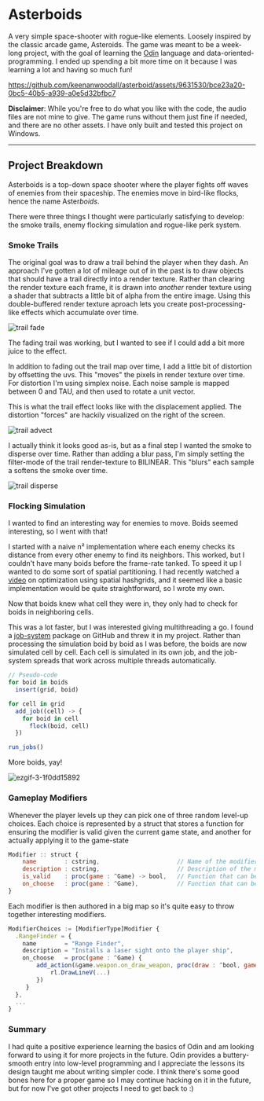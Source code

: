 # Asterboids
A very simple space-shooter with rogue-like elements. Loosely inspired by the classic arcade game, Asteroids. The game was meant to be a week-long project, with the goal of learning the [Odin](https://odin-lang.org/) language and data-oriented-programming.
I ended up spending a bit more time on it because I was learning a lot and having so much fun!

https://github.com/keenanwoodall/asterboid/assets/9631530/bce23a20-0bc5-40b5-a939-a0e5d32bfbc7

**Disclaimer**: While you're free to do what you like with the code, the audio files are not mine to give. The game runs without them just fine if needed, and there are no other assets. I have only built and tested this project on Windows.

---

## Project Breakdown

Asterboids is a top-down space shooter where the player fights off waves of enemies from their spaceship. The enemies move in bird-like flocks, hence the name Aster*boids*.

There were three things I thought were particularly satisfying to develop: the smoke trails, enemy flocking simulation and rogue-like perk system.

### Smoke Trails
The original goal was to draw a trail behind the player when they dash. An approach I've gotten a lot of mileage out of in the past is to draw objects that should have a trail directly into a render texture. 
Rather than clearing the render texture each frame, it is drawn into _another_ render texture using a shader that subtracts a little bit of alpha from the entire image. Using this double-buffered render texture aproach lets you create post-processing-like
effects which accumulate over time.

![trail fade](https://github.com/keenanwoodall/asterboid/assets/9631530/f61ea1b0-b8dd-4159-963a-bf146021958a)

The fading trail was working, but I wanted to see if I could add a bit more juice to the effect.

In addition to fading out the trail map over time, I add a little bit of distortion by offsetting the uvs.
This "moves" the pixels in render texture over time. For distortion I'm using simplex noise. Each noise sample is mapped between 0 and TAU, and then used to rotate a unit vector.

This is what the trail effect looks like with the displacement applied. The distortion "forces" are hackily visualized on the right of the screen.

![trail advect](https://github.com/keenanwoodall/asterboid/assets/9631530/7527bc30-37eb-4fc2-9095-b0236af5b264)

I actually think it looks good as-is, but as a final step I wanted the smoke to disperse over time. Rather than adding a blur pass, I'm simply setting the filter-mode of the trail render-texture to BILINEAR. This "blurs" each sample a softens the smoke over time.

![trail disperse](https://github.com/keenanwoodall/asterboid/assets/9631530/b66b1d72-28b2-4b38-8e7e-4355a6b8e1b6)

### Flocking Simulation
I wanted to find an interesting way for enemies to move. Boids seemed interesting, so I went with that!

I started with a naive n² implementation where each enemy checks its distance from every other enemy to find its neighbors.
This worked, but I couldn't have many boids before the frame-rate tanked.
To speed it up I wanted to do some sort of spatial partitioning. I had recently watched a [video](https://youtu.be/oewDaISQpw0) on optimization using spatial hashgrids, and it seemed like a basic implementation would be quite straightforward, so I wrote my own.

Now that boids knew what cell they were in, they only had to check for boids in neighboring cells.

This was a lot faster, but I was interested giving multithreading a go.
I found a [job-system](https://github.com/jakubtomsu/jobs) package on GitHub and threw it in my project.
Rather than processing the simulation boid by boid as I was before, the boids are now simulated cell by cell.
Each cell is simulated in its own job, and the job-system spreads that work across multiple threads automatically.
```js
// Pseudo-code
for boid in boids
  insert(grid, boid)

for cell in grid
  add_job((cell) -> {
    for boid in cell
      flock(boid, cell)
  })

run_jobs()
```
More boids, yay!

![ezgif-3-1f0dd15892](https://github.com/keenanwoodall/asterboid/assets/9631530/6c3c18e8-75e2-451a-8ddf-737fcfcdb245)

### Gameplay Modifiers
Whenever the player levels up they can pick one of three random level-up choices. Each choice is represented by a struct that stores a function for ensuring the modifier is valid given the current game state, and another for actually applying it to the game-state
```js
Modifier :: struct {
    name        : cstring,                      // Name of the modifier. Shown in the level up gui
    description : cstring,                      // Description of the modifier. Shown in the level up gui
    is_valid    : proc(game : ^Game) -> bool,   // Function that can be called to check if a modifier is valid
    on_choose   : proc(game : ^Game),           // Function that can be called to apply the modifier to the current game state
}
```
Each modifier is then authored in a big map so it's quite easy to throw together interesting modifiers.
```js
ModifierChoices := [ModifierType]Modifier {
  .RangeFinder = {
    name        = "Range Finder",
    description = "Installs a laser sight onto the player ship",
    on_choose   = proc(game : ^Game) { 
        add_action(&game.weapon.on_draw_weapon, proc(draw : ^bool, game : ^Game) {
            rl.DrawLineV(...)
        })
     }
  },
  ...
}
```

### Summary

I had quite a positive experience learning the basics of Odin and am looking forward to using it for more projects in the future. Odin provides a buttery-smooth entry into low-level programming and I appreciate the lessons its design taught me about writing simpler code. I think there's some good bones here for a proper game so I may continue hacking on it in the future, but for now I've got other projects I need to get back to :)
